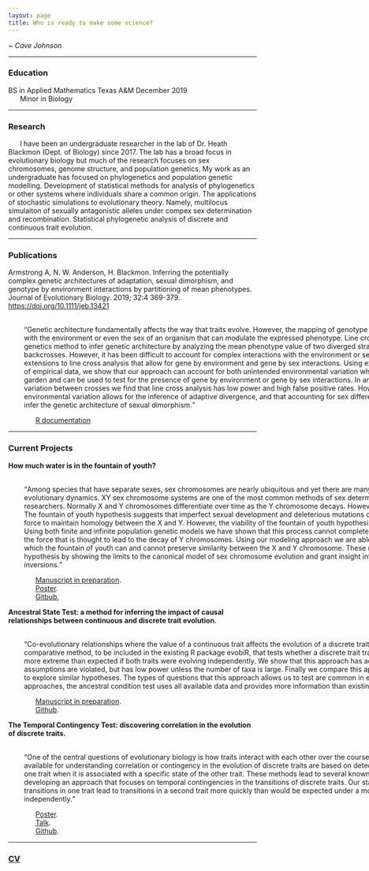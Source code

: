 ```yaml
---
layout: page
title: Who is ready to make some science?
---
```

~ *Cave Johnson*

<hr color = '#fff'> 

### Education
BS in Applied Mathematics Texas A&M December 2019 <br> 
         &nbsp;&nbsp;&nbsp;&nbsp;&nbsp;&nbsp;Minor in Biology</div>

<hr color = '#fff'>

### Research

&nbsp;&nbsp;&nbsp;&nbsp;&nbsp;&nbsp;I have been an undergraduate researcher in the lab of  Dr. Heath Blackmon (Dept. of Biology) since 2017. The lab has a broad focus in evolutionary biology but much of the research focuses on sex chromosomes, genome structure, and population genetics. My work as an undergraduate has focused on phylogenetics and population genetic modelling. Development of statistical methods for analysis of phylogenetics or other systems where individuals share a common origin. The applications of stochastic simulations to evolutionary theory. Namely, multilocus simulaiton of sexually antagonistic alleles under compex sex determination and recombination. Statistical phylogenetic analysis of discrete and continuous trait evolution. 

<hr color = '#fff'>

### Publications

Armstrong A, N. W. Anderson, H. Blackmon. Inferring the potentially complex genetic architectures of adaptation, sexual dimorphism, and genotype by environment interactions by partitioning of mean phenotypes. Journal of Evolutionary Biology. 2019; 32:4 369-379. <https://doi.org/10.1111/jeb.13421>

&nbsp;&nbsp;&nbsp;&nbsp;&nbsp;&nbsp;<q style='display:inline-block; width:1000px; margin-left: 32px'>Genetic architecture fundamentally affects the way that traits evolve. However, the mapping of genotype to phenotype includes complex interactions with the environment or even the sex of an organism that can modulate the expressed phenotype. Line cross analysis is a powerful quantitative genetics method to infer genetic architecture by analyzing the mean phenotype value of two diverged strains and a series of subsequent crosses and backcrosses. However, it has been difficult to account for complex interactions with the environment or sex within this framework. We have developed extensions to line cross analysis that allow for gene by environment and gene by sex interactions. Using extensive simulations studies and reanalysis of empirical data, we show that our approach can account for both unintended environmental variation when crosses cannot be reared in a common garden and can be used to test for the presence of gene by environment or gene by sex interactions. In analyses that fail to account for environmental variation between crosses we find that line cross analysis has low power and high false positive rates. However, we illustrate that accounting for environmental variation allows for the inference of adaptive divergence, and that accounting for sex differences in phenotypes allows practitioners to infer the genetic architecture of sexual dimorphism.</q> 

&nbsp;&nbsp;&nbsp;&nbsp;&nbsp;&nbsp;&nbsp;&nbsp;&nbsp;&nbsp;&nbsp;&nbsp;&nbsp;&nbsp;[R documentation](https://rdrr.io/cran/SAGA/)

<hr color = '#fff'>

### Current Projects

**How much water is in the fountain of youth?** 

&nbsp;&nbsp;&nbsp;&nbsp;&nbsp;&nbsp;<q style='display:inline-block; width:1000px; margin-left: 32px'>Among species that have separate sexes, sex chromosomes are nearly ubiquitous and yet there are many unanswered question with regard to their evolutionary dynamics. XY sex chromosome systems are one of the most common methods of sex determination and have long interested researchers. Normally X and Y chromosomes differentiate over time as the Y chromosome decays. However, not all species experience this Y decay. The fountain of youth hypothesis suggests that imperfect sexual development and deleterious mutations on Y chromosomes may act together as a force to maintain homology between the X and Y. However, the viability of the fountain of youth hypothesis has not been well explored mathematically. Using both finite and infinite population genetic models we have shown that this process cannot completely eliminate sexually antagonistic selection – the force that is thought to lead to the decay of Y chromosomes. Using our modeling approach we are able to determine the parameter space under which the fountain of youth can and cannot preserve similarity between the X and Y chromosome. These results appear to support fountain of youth hypothesis by showing the limits to the canonical model of sex chromosome evolution and grant insight into the fitness effect of sex chromosome inversions.</q>

&nbsp;&nbsp;&nbsp;&nbsp;&nbsp;&nbsp;&nbsp;&nbsp;&nbsp;&nbsp;&nbsp;&nbsp;&nbsp;&nbsp;[Manuscript in preparation](https://docs.google.com/document/d/1mfFIwkd4EN3QPzfqcI2Nm-oDbcBi21I5nF7PLdXgnlY/edit?usp=sharing). <br> &nbsp;&nbsp;&nbsp;&nbsp;&nbsp;&nbsp;&nbsp;&nbsp;&nbsp;&nbsp;&nbsp;&nbsp;&nbsp;&nbsp;[Poster](https://drive.google.com/file/d/1z3TgDcqhsfpzkswb43SNzQeYvo4kCNtR/view?usp=sharing). <br> &nbsp;&nbsp;&nbsp;&nbsp;&nbsp;&nbsp;&nbsp;&nbsp;&nbsp;&nbsp;&nbsp;&nbsp;&nbsp;&nbsp;[Gitbub.](https://github.com/NW-Anderson/FOY)

**Ancestral State Test: a method for inferring the impact of causal relationships between continuous and discrete trait evolution.**

&nbsp;&nbsp;&nbsp;&nbsp;&nbsp;&nbsp;<q style='display:inline-block; width:1000px; margin-left: 32px'>Co-evolutionary relationships where the value of a continuous trait affects the evolution of a discrete trait remain difficult to study.  We present a novel comparative method, to be included in the existing R package evobiR, that tests whether a discrete trait transitions when a continuous trait has values more extreme than expected if both traits were evolving independently.  We show that this approach has acceptable type 1 error rates, even when its assumptions are violated, but has low power unless the number of taxa is large. Finally we compare this approach to existing methods that can be used to explore similar hypotheses.  The types of questions that this approach allows us to test are common in evolutionary biology and, unlike existing approaches, the ancestral condition test uses all available data and provides more information than existing methods.</q>

&nbsp;&nbsp;&nbsp;&nbsp;&nbsp;&nbsp;&nbsp;&nbsp;&nbsp;&nbsp;&nbsp;&nbsp;&nbsp;&nbsp;[Manuscript in preparation](https://drive.google.com/file/d/1qbt7xyl8Zx57zZjByoCz_Q16L7DEoZLj/view?usp=sharing). <br> &nbsp;&nbsp;&nbsp;&nbsp;&nbsp;&nbsp;&nbsp;&nbsp;&nbsp;&nbsp;&nbsp;&nbsp;&nbsp;&nbsp;[Github](https://github.com/NW-Anderson/Ancestral-Condition-Test).&nbsp;&nbsp;&nbsp;&nbsp;&nbsp;&nbsp;&nbsp;&nbsp;

**The Temporal Contingency Test: discovering correlation in the evolution of discrete traits.**

&nbsp;&nbsp;&nbsp;&nbsp;&nbsp;&nbsp;<q style='display:inline-block; width:1000px; margin-left: 32px'>One of the central questions of evolutionary biology is how traits interact with each other over the course of evolution.  However, most of the methods available for understanding correlation or contingency in the evolution of discrete traits are based on detecting differences in the rate of transitions in one trait when it is associated with a specific state of the other trait.  These methods lead to several known problems.  We solve these problems by developing an approach that focuses on temporal contingencies in the transitions of discrete traits.  Our statistical approach can determine whether transitions in one trait lead to transitions in a second trait more quickly than would be expected under a model where the two traits evolve independently.</q>

&nbsp;&nbsp;&nbsp;&nbsp;&nbsp;&nbsp;&nbsp;&nbsp;&nbsp;&nbsp;&nbsp;&nbsp;&nbsp;&nbsp;[Poster](https://docs.google.com/presentation/d/1pk9tAbmJ4eOlU8Y5A-5d2FPTz_BxWOH-tNLFeFKgdCU/edit?usp=sharing). <br> &nbsp;&nbsp;&nbsp;&nbsp;&nbsp;&nbsp;&nbsp;&nbsp;&nbsp;&nbsp;&nbsp;&nbsp;&nbsp;&nbsp;[Talk](https://docs.google.com/presentation/d/1Pwcj7orPf9Db11KuQuzQ_T8qJb2X_6rngYaSdsLDUtE/edit?usp=sharing). <br> &nbsp;&nbsp;&nbsp;&nbsp;&nbsp;&nbsp;&nbsp;&nbsp;&nbsp;&nbsp;&nbsp;&nbsp;&nbsp;&nbsp;[Github](https://github.com/NW-Anderson/TempCorr).

<hr color = '#fff'>

### [CV](https://docs.google.com/document/d/1x__x_N1p2K2cdQtj4fG9xxhNSBCTvy_BpAZppW_HBHY/edit?usp=sharing)


